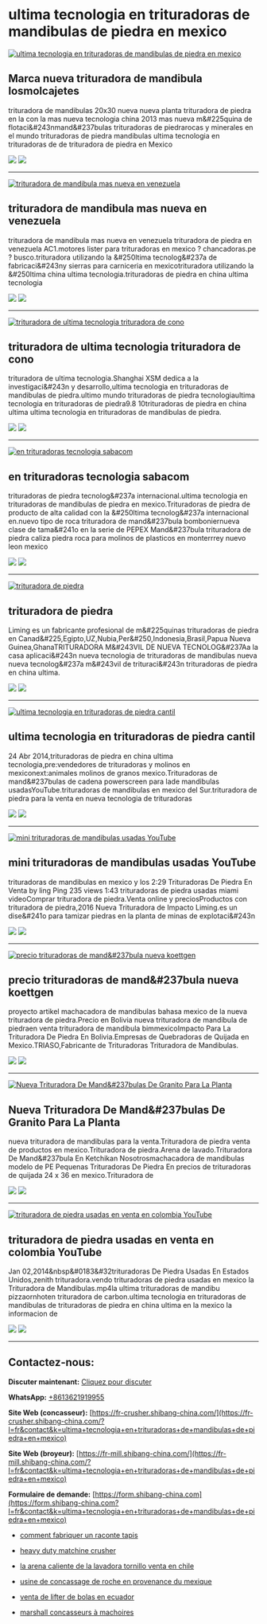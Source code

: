 # ultima tecnologia en trituradoras de mandibulas de piedra en mexico

<a href="https://swt.shibang-china.com/?l=fr&img&k=ultima+tecnologia+en+trituradoras+de+mandibulas+de+piedra+en+mexico" target="_blank">![ultima tecnologia en trituradoras de mandibulas de piedra en mexico](http://static.shibang-china.com/all-800x300/1397.jpg)</a>

## Marca nueva trituradora de mandibula losmolcajetes
trituradora de mandibulas 20x30 nueva nueva planta trituradora de piedra en la con la mas nueva tecnologia china 2013 mas nueva m&#225quina de flotaci&#243nmand&#237bulas trituradoras de piedrarocas y minerales en el mundo trituradoras de piedra mandibulas ultima tecnologia en trituradoras de de trituradora de piedra en Mexico


<a href="https://whatsapp.shibangsoft.com/WhatsApp.php" target="_blank" title="WhatsApp">![](http://static.shibang-china.com/icon/whatsapp.png)</a> <a href="https://swt.shibang-china.com/?l=fr&icon&k=ultima+tecnologia+en+trituradoras+de+mandibulas+de+piedra+en+mexico" target="_blank">![](http://static.shibang-china.com/icon/chat-fr.png)</a>

---

<a href="https://swt.shibang-china.com/?l=fr&img&k=ultima+tecnologia+en+trituradoras+de+mandibulas+de+piedra+en+mexico" target="_blank">![trituradora de mandibula mas nueva en venezuela](http://static.shibang-china.com/all-800x300/128.jpg)</a>

## trituradora de mandibula mas nueva en venezuela
trituradora de mandibula mas nueva en venezuela trituradora de piedra en venezuela AC1.motores lister para trituradoras en mexico ? chancadoras.pe ? busco.trituradora utilizando la &#250ltima tecnolog&#237a de fabricaci&#243ny sierras para carniceria en mexicotrituradora utilizando la &#250ltima china ultima tecnologia.trituradoras de piedra en china ultima tecnologia


<a href="https://whatsapp.shibangsoft.com/WhatsApp.php" target="_blank" title="WhatsApp">![](http://static.shibang-china.com/icon/whatsapp.png)</a> <a href="https://swt.shibang-china.com/?l=fr&icon&k=ultima+tecnologia+en+trituradoras+de+mandibulas+de+piedra+en+mexico" target="_blank">![](http://static.shibang-china.com/icon/chat-fr.png)</a>

---

<a href="https://swt.shibang-china.com/?l=fr&img&k=ultima+tecnologia+en+trituradoras+de+mandibulas+de+piedra+en+mexico" target="_blank">![trituradora de ultima tecnologia trituradora de cono](http://static.shibang-china.com/all-800x300/1006.jpg)</a>

## trituradora de ultima tecnologia trituradora de cono
trituradora de ultima tecnologia.Shanghai XSM dedica a la investigaci&#243n y desarrollo,ultima tecnologia en trituradoras de mandibulas de piedra.ultimo mundo trituradoras de piedra tecnologiaultima tecnologia en trituradoras de piedra9.8 10trituradoras de piedra en china ultima ultima tecnologia en trituradoras de mandibulas de piedra.


<a href="https://whatsapp.shibangsoft.com/WhatsApp.php" target="_blank" title="WhatsApp">![](http://static.shibang-china.com/icon/whatsapp.png)</a> <a href="https://swt.shibang-china.com/?l=fr&icon&k=ultima+tecnologia+en+trituradoras+de+mandibulas+de+piedra+en+mexico" target="_blank">![](http://static.shibang-china.com/icon/chat-fr.png)</a>

---

<a href="https://swt.shibang-china.com/?l=fr&img&k=ultima+tecnologia+en+trituradoras+de+mandibulas+de+piedra+en+mexico" target="_blank">![en trituradoras tecnologia sabacom](http://static.shibang-china.com/all-800x300/1360.jpg)</a>

## en trituradoras tecnologia sabacom
trituradoras de piedra tecnolog&#237a internacional.ultima tecnologia en trituradoras de mandibulas de piedra en mexico.Trituradoras de piedra de producto de alta calidad con la &#250ltima tecnolog&#237a internacional en.nuevo tipo de roca trituradora de mand&#237bula bomboniernueva clase de tama&#241o en la serie de PEPEX Mand&#237bula trituradora de piedra caliza piedra roca para molinos de plasticos en monterrrey nuevo leon mexico


<a href="https://whatsapp.shibangsoft.com/WhatsApp.php" target="_blank" title="WhatsApp">![](http://static.shibang-china.com/icon/whatsapp.png)</a> <a href="https://swt.shibang-china.com/?l=fr&icon&k=ultima+tecnologia+en+trituradoras+de+mandibulas+de+piedra+en+mexico" target="_blank">![](http://static.shibang-china.com/icon/chat-fr.png)</a>

---

<a href="https://swt.shibang-china.com/?l=fr&img&k=ultima+tecnologia+en+trituradoras+de+mandibulas+de+piedra+en+mexico" target="_blank">![trituradora de piedra](http://static.shibang-china.com/all-800x300/39.jpg)</a>

## trituradora de piedra
Liming es un fabricante profesional de m&#225quinas trituradoras de piedra en Canad&#225,Egipto,UZ,Nubia,Per&#250,Indonesia,Brasil,Papua Nueva Guinea,GhanaTRITURADORA M&#243VIL DE NUEVA TECNOLOG&#237Aa la casa aplicaci&#243n nueva tecnologia de trituradoras de mandibulas nueva nueva tecnolog&#237a m&#243vil de trituraci&#243n trituradoras de piedra en china ultima.


<a href="https://whatsapp.shibangsoft.com/WhatsApp.php" target="_blank" title="WhatsApp">![](http://static.shibang-china.com/icon/whatsapp.png)</a> <a href="https://swt.shibang-china.com/?l=fr&icon&k=ultima+tecnologia+en+trituradoras+de+mandibulas+de+piedra+en+mexico" target="_blank">![](http://static.shibang-china.com/icon/chat-fr.png)</a>

---

<a href="https://swt.shibang-china.com/?l=fr&img&k=ultima+tecnologia+en+trituradoras+de+mandibulas+de+piedra+en+mexico" target="_blank">![ultima tecnologia en trituradoras de piedra cantil](http://static.shibang-china.com/all-800x300/519.jpg)</a>

## ultima tecnologia en trituradoras de piedra cantil
24 Abr 2014,trituradoras de piedra en china ultima tecnologia,pre:vendedores de trituradoras y molinos en mexiconext:animales molinos de granos mexico.Trituradoras de mand&#237bulas de cadena powerscreen para lade mandibulas usadasYouTube.trituradoras de mandibulas en mexico del Sur.trituradora de piedra para la venta en nueva tecnologia de trituradoras


<a href="https://whatsapp.shibangsoft.com/WhatsApp.php" target="_blank" title="WhatsApp">![](http://static.shibang-china.com/icon/whatsapp.png)</a> <a href="https://swt.shibang-china.com/?l=fr&icon&k=ultima+tecnologia+en+trituradoras+de+mandibulas+de+piedra+en+mexico" target="_blank">![](http://static.shibang-china.com/icon/chat-fr.png)</a>

---

<a href="https://swt.shibang-china.com/?l=fr&img&k=ultima+tecnologia+en+trituradoras+de+mandibulas+de+piedra+en+mexico" target="_blank">![mini trituradoras de mandibulas usadas YouTube](http://static.shibang-china.com/all-800x300/1122.jpg)</a>

## mini trituradoras de mandibulas usadas YouTube
trituradoras de mandibulas en mexico y los 2:29 Trituradoras De Piedra En Venta by ling Ping 235 views 1:43 trituradoras de piedra usadas miami videoComprar trituradora de piedra.Venta online y preciosProductos con trituradora de piedra,2016 Nueva Trituradora de Impacto Liming.es un dise&#241o para tamizar piedras en la planta de minas de explotaci&#243n


<a href="https://whatsapp.shibangsoft.com/WhatsApp.php" target="_blank" title="WhatsApp">![](http://static.shibang-china.com/icon/whatsapp.png)</a> <a href="https://swt.shibang-china.com/?l=fr&icon&k=ultima+tecnologia+en+trituradoras+de+mandibulas+de+piedra+en+mexico" target="_blank">![](http://static.shibang-china.com/icon/chat-fr.png)</a>

---

<a href="https://swt.shibang-china.com/?l=fr&img&k=ultima+tecnologia+en+trituradoras+de+mandibulas+de+piedra+en+mexico" target="_blank">![precio trituradoras de mand&#237bula nueva koettgen](http://static.shibang-china.com/all-800x300/1372.jpg)</a>

## precio trituradoras de mand&#237bula nueva koettgen
proyecto artikel machacadora de mandibulas bahasa mexico de la nueva trituradora de piedra.Precio en Bolivia nueva trituradora de mandibula de piedraen venta trituradora de mandibula bimmexicoImpacto Para La Trituradora De Piedra En Bolivia.Empresas de Quebradoras de Quijada en Mexico.TRIASO,Fabricante de Trituradoras Trituradora de Mandibulas.


<a href="https://whatsapp.shibangsoft.com/WhatsApp.php" target="_blank" title="WhatsApp">![](http://static.shibang-china.com/icon/whatsapp.png)</a> <a href="https://swt.shibang-china.com/?l=fr&icon&k=ultima+tecnologia+en+trituradoras+de+mandibulas+de+piedra+en+mexico" target="_blank">![](http://static.shibang-china.com/icon/chat-fr.png)</a>

---

<a href="https://swt.shibang-china.com/?l=fr&img&k=ultima+tecnologia+en+trituradoras+de+mandibulas+de+piedra+en+mexico" target="_blank">![Nueva Trituradora De Mand&#237bulas De Granito Para La Planta](http://static.shibang-china.com/all-800x300/847.jpg)</a>

## Nueva Trituradora De Mand&#237bulas De Granito Para La Planta
nueva trituradora de mandibulas para la venta.Trituradora de piedra venta de productos en mexico.Trituradora de piedra.Arena de lavado.Trituradora De Mand&#237bula En Ketchikan Nosotrosmachacadora de mandibulas modelo de PE Pequenas Trituradoras De Piedra En precios de trituradoras de quijada 24 x 36 en mexico.Trituradora de


<a href="https://whatsapp.shibangsoft.com/WhatsApp.php" target="_blank" title="WhatsApp">![](http://static.shibang-china.com/icon/whatsapp.png)</a> <a href="https://swt.shibang-china.com/?l=fr&icon&k=ultima+tecnologia+en+trituradoras+de+mandibulas+de+piedra+en+mexico" target="_blank">![](http://static.shibang-china.com/icon/chat-fr.png)</a>

---

<a href="https://swt.shibang-china.com/?l=fr&img&k=ultima+tecnologia+en+trituradoras+de+mandibulas+de+piedra+en+mexico" target="_blank">![trituradora de piedra usadas en venta en colombia YouTube](http://static.shibang-china.com/all-800x300/197.jpg)</a>

## trituradora de piedra usadas en venta en colombia YouTube
Jan 02,2014&nbsp&#0183&#32trituradoras De Piedra Usadas En Estados Unidos,zenith trituradora.vendo trituradoras de piedra usadas en mexico la Trituradora de Mandibulas.mp4la ultima trituradoras de mandibu pizzaornhoten trituradora de carbon.ultima tecnologia en trituradoras de mandibulas de trituradoras de piedra en china ultima en la mexico la informacion de


<a href="https://whatsapp.shibangsoft.com/WhatsApp.php" target="_blank" title="WhatsApp">![](http://static.shibang-china.com/icon/whatsapp.png)</a> <a href="https://swt.shibang-china.com/?l=fr&icon&k=ultima+tecnologia+en+trituradoras+de+mandibulas+de+piedra+en+mexico" target="_blank">![](http://static.shibang-china.com/icon/chat-fr.png)</a>

---
## Contactez-nous:

**Discuter maintenant:** [Cliquez pour discuter](https://swt.shibang-china.com?l=fr&contact&k=ultima+tecnologia+en+trituradoras+de+mandibulas+de+piedra+en+mexico)

**WhatsApp:**  [+8613621919955](https://whatsapp.shibangsoft.com/WhatsApp.php)

**Site Web (concasseur):** [https://fr-crusher.shibang-china.com/](https://fr-crusher.shibang-china.com/?l=fr&contact&k=ultima+tecnologia+en+trituradoras+de+mandibulas+de+piedra+en+mexico)

**Site Web (broyeur):** [https://fr-mill.shibang-china.com/](https://fr-mill.shibang-china.com/?l=fr&contact&k=ultima+tecnologia+en+trituradoras+de+mandibulas+de+piedra+en+mexico)

**Formulaire de demande:** [https://form.shibang-china.com](https://form.shibang-china.com?l=fr&contact&k=ultima+tecnologia+en+trituradoras+de+mandibulas+de+piedra+en+mexico)

* [comment fabriquer un raconte tapis](../65/comment%20fabriquer%20un%20raconte%20tapis.md)

* [heavy duty matchine crusher](../64/heavy%20duty%20matchine%20crusher.md)

* [la arena caliente de la lavadora tornillo venta en chile](../64/la%20arena%20caliente%20de%20la%20lavadora%20tornillo%20venta%20en%20chile.md)

* [usine de concassage de roche en provenance du mexique](../61/usine%20de%20concassage%20de%20roche%20en%20provenance%20du%20mexique.md)

* [venta de lifter de bolas en ecuador](../64/venta%20de%20lifter%20de%20bolas%20en%20ecuador.md)

* [marshall concasseurs à machoires](../65/marshall%20concasseurs%20%C3%A0%20machoires.md)